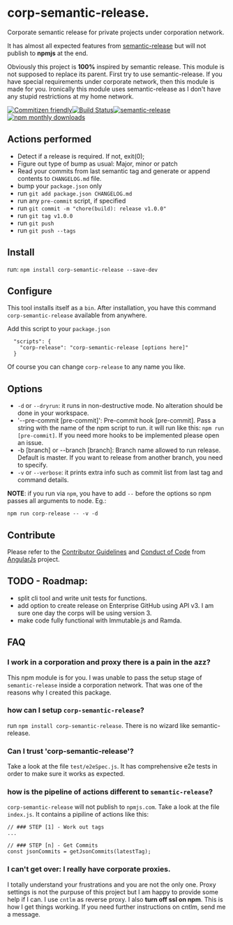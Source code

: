 # corp-semantic-release.

Corporate semantic release for private projects under corporation network.

It has almost all expected features from [semantic-release](https://github.com/semantic-release/semantic-release) but will not publish to **npmjs** at the end.

Obviously this project is **100%** inspired by semantic release. This module is not supposed to replace its parent. First try to use semantic-release. If you have special requirements under corporate network, then this module is made for you. Ironically this module uses semantic-release as I don't have any stupid restrictions at my home network.



[![Commitizen friendly](https://img.shields.io/badge/commitizen-friendly-brightgreen.svg)](http://commitizen.github.io/cz-cli/)[![Build Status](https://travis-ci.org/leonardoanalista/corp-semantic-release.svg)](https://travis-ci.org/leonardoanalista/corp-semantic-release)[![semantic-release](https://img.shields.io/badge/%20%20%F0%9F%93%A6%F0%9F%9A%80-semantic--release-e10079.svg)](https://github.com/semantic-release/semantic-release)[![npm monthly downloads](https://img.shields.io/npm/dm/corp-semantic-release.svg?style=flat-square)](https://www.npmjs.com/package/corp-semantic-release)



## Actions performed

* Detect if a release is required. If not, exit(0);
* Figure out type of bump as usual: Major, minor or patch
* Read your commits from last semantic tag and generate or append contents to `CHANGELOG.md` file.
* bump your `package.json` only
* run `git add package.json CHANGELOG.md`
* run any `pre-commit` script, if specified
* run `git commit -m "chore(build): release v1.0.0"`
* run `git tag v1.0.0`
* run `git push`
* run `git push --tags`


## Install
run: `npm install corp-semantic-release --save-dev`

## Configure

This tool installs itself as a `bin`. After installation, you have this command `corp-semantic-release` available from anywhere.

Add this script to your `package.json`

```
  "scripts": {
    "corp-release": "corp-semantic-release [options here]"
  }
```

Of course you can change `corp-release` to any name you like.


## Options
* `-d` or `--dryrun`: it runs in non-destructive mode. No alteration should be done in your workspace.
* '--pre-commit [pre-commit]': Pre-commit hook [pre-commit]. Pass a string with the name of the npm script to run. it will run like this: `npm run [pre-commit]`. If you need more hooks to be implemented please open an issue.
* -b [branch] or --branch [branch]: Branch name allowed to run release. Default is master. If you want to release from another branch, you need to specify.
* `-v` or `--verbose`: it prints extra info such as commit list from last tag and command details.

**NOTE**: if you run via `npm`, you have to add `--` before the options so npm passes all arguments to node. Eg.:

`npm run corp-release -- -v -d`


## Contribute

Please refer to the [Contributor Guidelines](https://github.com/angular/angular.js/blob/master/CONTRIBUTING.md) and [Conduct of Code](https://github.com/angular/code-of-conduct/blob/master/CODE_OF_CONDUCT.md) from [AngularJs](https://github.com/angular/angular.js) project.


## TODO - Roadmap:
* split cli tool and write unit tests for functions.
* add option to create release on Enterprise GitHub using API v3. I am sure one day the corps will be using version 3.
* make code fully functional with Immutable.js and Ramda.


## FAQ

### I work in a corporation and proxy there is a pain in the azz?
This npm module is for you. I was unable to pass the setup stage of `semantic-release` inside a corporation network. That was one of the reasons why I created this package.

### how can I setup `corp-semantic-release`?
run `npm install corp-semantic-release`. There is no wizard like semantic-release.

### Can I trust 'corp-semantic-release'?
Take a look at the file `test/e2eSpec.js`. It has comprehensive e2e tests in order to make sure it works as expected.

### how is the pipeline of actions different to `semantic-release`?
`corp-semantic-release` will not publish to `npmjs.com`. Take a look at the file `index.js`. It contains a pipiline of actions like this:

```
// ### STEP [1] - Work out tags
...

// ### STEP [n] - Get Commits
const jsonCommits = getJsonCommits(latestTag);

```

### I can't get over: I really have corporate proxies.

I totally understand your frustrations and you are not the only one. Proxy settings is not the purpuse of this project but I am happy to provide some help if I can. I use `cntlm` as reverse proxy. I also **turn off ssl on npm**. This is how I get things working. If you need further instructions on cntlm, send me a message.
